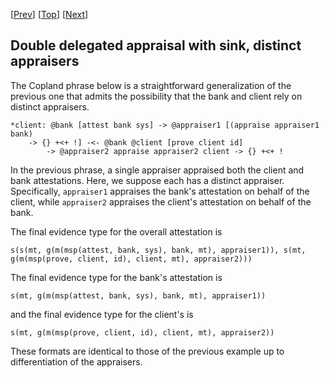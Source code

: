 \[[Prev](cba_bc_check_appraise_sink.md)\] \[[Top](../delegated.md)\] \[[Next](cbaa_bc_check_appraise_sink_ps.md)\]

## Double delegated appraisal with sink, distinct appraisers

The Copland phrase below is a straightforward generalization of the
previous one that admits the possibility that the bank and client rely
on distinct appraisers.

```
*client: @bank [attest bank sys] -> @appraiser1 [(appraise appraiser1 bank)
    -> {} +<+ !] -<- @bank @client [prove client id]
        -> @appraiser2 appraise appraiser2 client -> {} +<+ !
```

In the previous phrase, a single appraiser appraised both the client
and bank attestations.  Here, we suppose each has a distinct
appraiser.  Specifically, `appraiser1` appraises the bank's
attestation on behalf of the client, while `appraiser2` appraises the
client's attestation on behalf of the bank.

The final evidence type for the overall attestation is

    s(s(mt, g(m(msp(attest, bank, sys), bank, mt), appraiser1)), s(mt, g(m(msp(prove, client, id), client, mt), appraiser2)))

The final evidence type for the bank's attestation is

    s(mt, g(m(msp(attest, bank, sys), bank, mt), appraiser1))

and the final evidence type for the client's is

    s(mt, g(m(msp(prove, client, id), client, mt), appraiser2))

These formats are identical to those of the previous example up to
differentiation of the appraisers.
